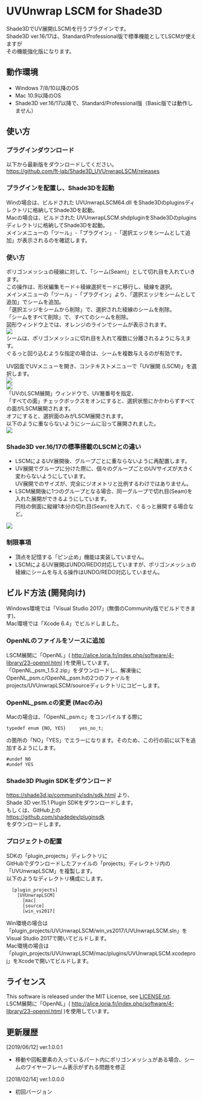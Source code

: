 # UVUnwrap LSCM for Shade3D

Shade3DでUV展開(LSCM)を行うプラグインです。  
Shade3D ver.16/17は、Standard/Professional版で標準機能としてLSCMが使えますが  
その機能強化版になります。  

## 動作環境
* Windows 7/8/10以降のOS
* Mac 10.9以降のOS
* Shade3D ver.16/17以降で、Standard/Professional版（Basic版では動作しません）

## 使い方

### プラグインダウンロード
以下から最新版をダウンロードしてください。  
https://github.com/ft-lab/Shade3D_UVUnwrapLSCM/releases  

### プラグインを配置し、Shade3Dを起動
Winの場合は、ビルドされた UVUnwrapLSCM64.dll をShade3Dのpluginsディレクトリに格納してShade3Dを起動。  
Macの場合は、ビルドされた UVUnwrapLSCM.shdpluginをShade3Dのpluginsディレクトリに格納してShade3Dを起動。  
メインメニューの「ツール」-「プラグイン」-「選択エッジをシームとして追加」が表示されるのを確認します。  

### 使い方

ポリゴンメッシュの稜線に対して、「シーム(Seam)」として切れ目を入れていきます。  
この操作は、形状編集モード＋稜線選択モードに移行し、稜線を選択。  
メインメニューの「ツール」-「プラグイン」より、「選択エッジをシームとして追加」でシームを追加。   
「選択エッジをシームから削除」で、選択された稜線のシームを削除。  
「シームをすべて削除」で、すべてのシームを削除。  
図形ウィンドウ上では、オレンジのラインでシームが表示されます。  
<img src="https://github.com/ft-lab/Shade3D_UVUnwrapLSCM/blob/master/wiki_images/UVUnwrap_lscm_02.png"/>  
シームは、ポリゴンメッシュに切れ目を入れて複数に分離されるように与えます。  
ぐるっと回り込むような指定の場合は、シームを複数与えるのが有効です。  

UV図面でUVメニューを開き、コンテキストメニューで「UV展開 (LSCM)」を選択します。  
<img src="https://github.com/ft-lab/Shade3D_UVUnwrapLSCM/blob/master/wiki_images/UVUnwrap_lscm_03.png"/>  
<img src="https://github.com/ft-lab/Shade3D_UVUnwrapLSCM/blob/master/wiki_images/UVUnwrap_lscm_04.png"/>  
「UVのLSCM展開」ウィンドウで、UV層番号を指定、  
「すべての面」チェックボックスをオンにすると、選択状態にかかわらずすべての面がLSCM展開されます。  
オフにすると、選択面のみがLSCM展開されます。  
以下のように重ならないようにシームに沿って展開されました。  
<img src="https://github.com/ft-lab/Shade3D_UVUnwrapLSCM/blob/master/wiki_images/UVUnwrap_lscm_05.png"/>  


### Shade3D ver.16/17の標準搭載のLSCMとの違い

* LSCMによるUV展開後、グループごとに重ならないように再配置します。
* UV展開でグループに分けた際に、個々のグループごとのUVサイズが大きく変わらないようにしています。  
UV展開でのサイズが、完全にジオメトリと比例するわけではありません。
* LSCM展開後に1つのグループとなる場合、同一グループで切れ目(Seam)を入れた展開ができるようにしています。  
円柱の側面に縦線1本分の切れ目(Seam)を入れて、ぐるっと展開する場合など。  
<img src="https://github.com/ft-lab/Shade3D_UVUnwrapLSCM/blob/master/wiki_images/UVUnwrap_lscm_01.png"/>  

### 制限事項

* 頂点を記憶する「ピン止め」機能は実装していません。
* LSCMによるUV展開はUNDO/REDO対応していますが、ポリゴンメッシュの稜線にシームを与える操作はUNDO/REDO対応していません。

## ビルド方法 (開発向け)

Windows環境では「Visual Studio 2017」(無償のCommunity版でビルドできます)、  
Mac環境では「Xcode 6.4」でビルドしました。  

### OpenNLのファイルをソースに追加  
LSCM展開に「OpenNL」( http://alice.loria.fr/index.php/software/4-library/23-opennl.html )を使用しています。  
「OpenNL_psm_1.5.2.zip」をダウンロードし、解凍後にOpenNL_psm.c/OpenNL_psm.hの2つのファイルを  
projects/UVUnwrapLSCM/sourceディレクトリにコピーします。  

### OpenNL_psm.cの変更 (Macのみ)  
Macの場合は、「OpenNL_psm.c」をコンパイルする際に  
```
typedef enum {NO, YES}     yes_no_t;
```
の箇所の「NO」「YES」でエラーになります。そのため、この行の前に以下を追加するようにします。  
```
#undef NO
#undef YES
```

### Shade3D Plugin SDKをダウンロード

https://shade3d.jp/community/sdn/sdk.html より、  
Shade 3D ver.15.1 Plugin SDKをダウンロードします。  
もしくは、GitHub上の  
https://github.com/shadedev/pluginsdk  
をダウンロードします。 

### プロジェクトの配置

SDKの「plugin_projects」ディレクトリに   
GitHubでダウンロードしたファイルの「projects」ディレクトリ内の「UVUnwrapLSCM」を複製します。  
以下のようなディレクトリ構成にします。  
```
  [plugin_projects]  
    [UVUnwrapLSCM]  
      [mac]  
      [source]  
      [win_vs2017]  
```

Win環境の場合は「plugin_projects/UVUnwrapLSCM/win_vs2017/UVUnwrapLSCM.sln」を  
Visual Studio 2017で開いてビルドします。   
Mac環境の場合は「plugin_projects/UVUnwrapLSCM/mac/plugins/UVUnwrapLSCM.xcodeproj」をXcodeで開いてビルドします。  

## ライセンス  

This software is released under the MIT License, see [LICENSE.txt](./LICENSE).  
LSCM展開に「OpenNL」( http://alice.loria.fr/index.php/software/4-library/23-opennl.html )を使用しています。  

## 更新履歴

[2019/06/12]  ver.1.0.0.1    
* 移動や回転要素の入っているパート内にポリゴンメッシュがある場合、シームのワイヤーフレーム表示がずれる問題を修正

[2018/02/14]  ver.1.0.0.0  
* 初回バージョン

